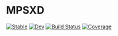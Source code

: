 # MPSXD

[![Stable](https://img.shields.io/badge/docs-stable-blue.svg)](https://PhysicsCodesLab.github.io/MPSXD.jl/stable)
[![Dev](https://img.shields.io/badge/docs-dev-blue.svg)](https://physicscodeslab.github.io/MPSXD.jl/dev/)
[![Build Status](https://github.com/PhysicsCodesLab/MPSXD.jl/workflows/CI/badge.svg)](https://github.com/PhysicsCodesLab/MPSXD.jl/actions)
[![Coverage](https://codecov.io/gh/PhysicsCodesLab/MPSXD.jl/branch/master/graph/badge.svg)](https://codecov.io/gh/PhysicsCodesLab/MPSXD.jl)
